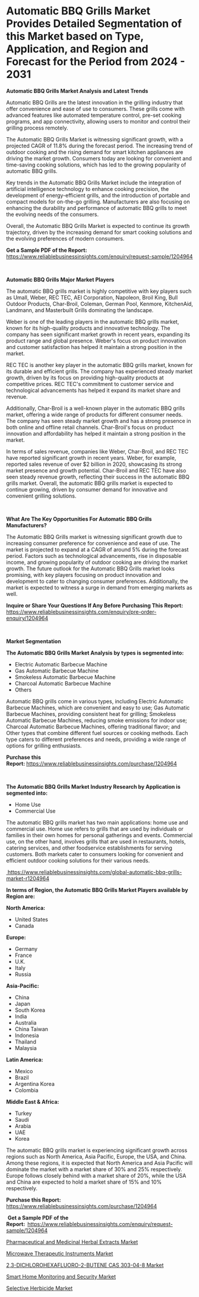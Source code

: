 <p><h1>Automatic BBQ Grills Market Provides Detailed Segmentation of this Market based on Type, Application, and Region and Forecast for the Period from 2024 - 2031</h1></p><p><strong>Automatic BBQ Grills Market Analysis and Latest Trends</strong></p>
<p><p>Automatic BBQ Grills are the latest innovation in the grilling industry that offer convenience and ease of use to consumers. These grills come with advanced features like automated temperature control, pre-set cooking programs, and app connectivity, allowing users to monitor and control their grilling process remotely.</p><p>The Automatic BBQ Grills Market is witnessing significant growth, with a projected CAGR of 11.8% during the forecast period. The increasing trend of outdoor cooking and the rising demand for smart kitchen appliances are driving the market growth. Consumers today are looking for convenient and time-saving cooking solutions, which has led to the growing popularity of automatic BBQ grills.</p><p>Key trends in the Automatic BBQ Grills Market include the integration of artificial intelligence technology to enhance cooking precision, the development of energy-efficient grills, and the introduction of portable and compact models for on-the-go grilling. Manufacturers are also focusing on enhancing the durability and performance of automatic BBQ grills to meet the evolving needs of the consumers.</p><p>Overall, the Automatic BBQ Grills Market is expected to continue its growth trajectory, driven by the increasing demand for smart cooking solutions and the evolving preferences of modern consumers.</p></p>
<p><strong>Get a Sample PDF of the Report:&nbsp;</strong> <a href="https://www.reliablebusinessinsights.com/enquiry/request-sample/1204964">https://www.reliablebusinessinsights.com/enquiry/request-sample/1204964</a></p>
<p>&nbsp;</p>
<p><strong>Automatic BBQ Grills Major Market Players</strong></p>
<p><p>The automatic BBQ grills market is highly competitive with key players such as Umall, Weber, REC TEC, AEI Corporation, Napoleon, Broil King, Bull Outdoor Products, Char-Broil, Coleman, German Pool, Kenmore, KitchenAid, Landmann, and Masterbuilt Grills dominating the landscape.</p><p>Weber is one of the leading players in the automatic BBQ grills market, known for its high-quality products and innovative technology. The company has seen significant market growth in recent years, expanding its product range and global presence. Weber's focus on product innovation and customer satisfaction has helped it maintain a strong position in the market.</p><p>REC TEC is another key player in the automatic BBQ grills market, known for its durable and efficient grills. The company has experienced steady market growth, driven by its focus on providing high-quality products at competitive prices. REC TEC's commitment to customer service and technological advancements has helped it expand its market share and revenue.</p><p>Additionally, Char-Broil is a well-known player in the automatic BBQ grills market, offering a wide range of products for different consumer needs. The company has seen steady market growth and has a strong presence in both online and offline retail channels. Char-Broil's focus on product innovation and affordability has helped it maintain a strong position in the market.</p><p>In terms of sales revenue, companies like Weber, Char-Broil, and REC TEC have reported significant growth in recent years. Weber, for example, reported sales revenue of over $2 billion in 2020, showcasing its strong market presence and growth potential. Char-Broil and REC TEC have also seen steady revenue growth, reflecting their success in the automatic BBQ grills market. Overall, the automatic BBQ grills market is expected to continue growing, driven by consumer demand for innovative and convenient grilling solutions.</p></p>
<p>&nbsp;</p>
<p><strong>What Are The Key Opportunities For Automatic BBQ Grills Manufacturers?</strong></p>
<p><p>The Automatic BBQ Grills market is witnessing significant growth due to increasing consumer preference for convenience and ease of use. The market is projected to expand at a CAGR of around 5% during the forecast period. Factors such as technological advancements, rise in disposable income, and growing popularity of outdoor cooking are driving the market growth. The future outlook for the Automatic BBQ Grills market looks promising, with key players focusing on product innovation and development to cater to changing consumer preferences. Additionally, the market is expected to witness a surge in demand from emerging markets as well.</p></p>
<p><strong>Inquire or Share Your Questions If Any Before Purchasing This Report:</strong> <a href="https://www.reliablebusinessinsights.com/enquiry/pre-order-enquiry/1204964">https://www.reliablebusinessinsights.com/enquiry/pre-order-enquiry/1204964</a></p>
<p>&nbsp;</p>
<p><strong>Market Segmentation</strong></p>
<p><strong>The Automatic BBQ Grills Market Analysis by types is segmented into:</strong></p>
<p><ul><li>Electric Automatic Barbecue Machine</li><li>Gas Automatic Barbecue Machine</li><li>Smokeless Automatic Barbecue Machine</li><li>Charcoal Automatic Barbecue Machine</li><li>Others</li></ul></p>
<p><p>Automatic BBQ grills come in various types, including Electric Automatic Barbecue Machines, which are convenient and easy to use; Gas Automatic Barbecue Machines, providing consistent heat for grilling; Smokeless Automatic Barbecue Machines, reducing smoke emissions for indoor use; Charcoal Automatic Barbecue Machines, offering traditional flavor; and Other types that combine different fuel sources or cooking methods. Each type caters to different preferences and needs, providing a wide range of options for grilling enthusiasts.</p></p>
<p><strong>Purchase this Report:&nbsp;</strong><a href="https://www.reliablebusinessinsights.com/purchase/1204964">https://www.reliablebusinessinsights.com/purchase/1204964</a></p>
<p>&nbsp;</p>
<p><strong>The Automatic BBQ Grills Market Industry Research by Application is segmented into:</strong></p>
<p><ul><li>Home Use</li><li>Commercial Use</li></ul></p>
<p><p>The automatic BBQ grills market has two main applications: home use and commercial use. Home use refers to grills that are used by individuals or families in their own homes for personal gatherings and events. Commercial use, on the other hand, involves grills that are used in restaurants, hotels, catering services, and other foodservice establishments for serving customers. Both markets cater to consumers looking for convenient and efficient outdoor cooking solutions for their various needs.</p></p>
<p><a href="https://www.reliablebusinessinsights.com/global-automatic-bbq-grills-market-r1204964">&nbsp;https://www.reliablebusinessinsights.com/global-automatic-bbq-grills-market-r1204964</a></p>
<p><strong>In terms of Region, the Automatic BBQ Grills Market Players available by Region are:</strong></p>
<p>
    <p> <strong> North America: </strong>
        <ul>
            <li>United States</li>
            <li>Canada</li>
        </ul>
        </p> 
    <p> <strong> Europe: </strong>
        <ul>
            <li>Germany</li>
            <li>France</li>
            <li>U.K.</li>
            <li>Italy</li>
            <li>Russia</li>
        </ul>
        </p> 
    <p> <strong> Asia-Pacific: </strong>
        <ul>
            <li>China</li>
            <li>Japan</li>
            <li>South Korea</li>
            <li>India</li>
            <li>Australia</li>
            <li>China Taiwan</li>
            <li>Indonesia</li>
            <li>Thailand</li>
            <li>Malaysia</li>
        </ul>
        </p> 
    <p> <strong> Latin America: </strong>
        <ul>
            <li>Mexico</li>
            <li>Brazil</li>
            <li>Argentina Korea</li>
            <li>Colombia</li>
        </ul>
        </p> 
    <p> <strong> Middle East & Africa: </strong>
        <ul>
            <li>Turkey</li>
            <li>Saudi</li>
            <li>Arabia</li>
            <li>UAE</li>
            <li>Korea</li>
        </ul>
    </p>
    </p>
<p><p>The automatic BBQ grills market is experiencing significant growth across regions such as North America, Asia Pacific, Europe, the USA, and China. Among these regions, it is expected that North America and Asia Pacific will dominate the market with a market share of 30% and 25% respectively. Europe follows closely behind with a market share of 20%, while the USA and China are expected to hold a market share of 15% and 10% respectively.</p></p>
<p><strong>Purchase this Report: </strong><a href="https://www.reliablebusinessinsights.com/purchase/1204964">https://www.reliablebusinessinsights.com/purchase/1204964</a></p>
<p>&nbsp;<strong>Get a Sample PDF of the Report:&nbsp;&nbsp;</strong><a href="https://www.reliablebusinessinsights.com/enquiry/request-sample/1204964">https://www.reliablebusinessinsights.com/enquiry/request-sample/1204964</a></p>
<p><strong></strong></p>
<p><p><a href="https://medium.com/@joanne.harris67856/pharmaceutical-and-medicinal-herbal-extracts-industry-analysis-report-its-market-size-growing-with-990c0ef19a16">Pharmaceutical and Medicinal Herbal Extracts Market</a></p><p><a href="https://medium.com/@ruth.gibson8095/global-microwave-therapeutic-instruments-industry-types-applications-market-players-regional-2cbd5558d741">Microwave Therapeutic Instruments Market</a></p><p><a href="https://github.com/julian6Skinner/Market-Research-Report-List-1/blob/main/23-dichlorohexafluoro-2-butene-cas-303-04-8-market.md">2,3-DICHLOROHEXAFLUORO-2-BUTENE CAS 303-04-8 Market</a></p><p><a href="https://issuu.com/reportprime-2/docs/smart-home-monitoring-and-security-market-size-203">Smart Home Monitoring and Security Market</a></p><p><a href="https://github.com/salfordkingie/Market-Research-Report-List-1/blob/main/selective-herbicide-market.md">Selective Herbicide Market</a></p></p>